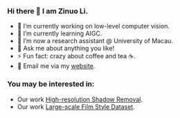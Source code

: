 ### Hi there 👋 I am Zinuo Li.

<!--
**zinuoli/zinuoli** is a ✨ _special_ ✨ repository because its `README.md` (this file) appears on your GitHub profile.

Here are some ideas to get you started:
-->

- 🔭 I’m currently working on low-level computer vision.
- 🌱 I’m currently learning AIGC.
- 👯 I’m now a research assistant @ University of Macau.
- 💬 Ask me about anything you like!
- ⚡ Fun fact: crazy about coffee and tea ☕️.
- 📧 Email me via my <a href="https://zinuoli.github.io/">website</a>.

### You may be interested in:
- Our work <a href="https://github.com/CXH-Research/DocShadow-SD7K">High-resolution Shadow Removal</a>.
- Our work <a href="https://github.com/CXH-Research/FilmNet">Large-scale Film Style Dataset</a>.

